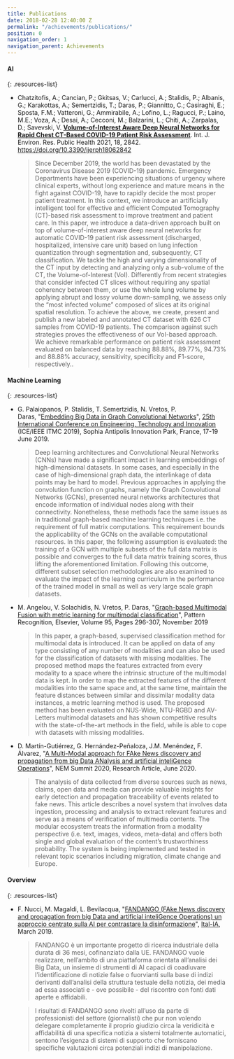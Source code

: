 ```yaml
---
title: Publications
date: 2018-02-28 12:40:00 Z
permalink: "/achievements/publications/"
position: 0
navigation_order: 1
navigation_parent: Achievements
---
```


#### AI

{: .resources-list}
* Chatzitofis, A.; Cancian, P.; Gkitsas, V.; Carlucci, A.; Stalidis, P.; Albanis, G.; Karakottas, A.; Semertzidis, T.; Daras, P.; Giannitto, C.; Casiraghi, E.; Sposta, F.M.; Vatteroni, G.; Ammirabile, A.; Lofino, L.; Ragucci, P.; Laino, M.E.; Voza, A.; Desai, A.; Cecconi, M.; Balzarini, L.; Chiti, A.; Zarpalas, D.; Savevski, V. **[Volume-of-Interest Aware Deep Neural Networks for Rapid Chest CT-Based COVID-19 Patient Risk Assessment](https://www.mdpi.com/1660-4601/18/6/2842/htm)**. Int. J. Environ. Res. Public Health 2021, 18, 2842. https://doi.org/10.3390/ijerph18062842

  > Since December 2019, the world has been devastated by the Coronavirus Disease 2019 (COVID-19) pandemic. Emergency Departments have been experiencing situations of urgency where clinical experts, without long experience and mature means in the fight against COVID-19, have to rapidly decide the most proper patient treatment. In this context, we introduce an artificially intelligent tool for effective and efficient Computed Tomography (CT)-based risk assessment to improve treatment and patient care. In this paper, we introduce a data-driven approach built on top of volume-of-interest aware deep neural networks for automatic COVID-19 patient risk assessment (discharged, hospitalized, intensive care unit) based on lung infection quantization through segmentation and, subsequently, CT classification. We tackle the high and varying dimensionality of the CT input by detecting and analyzing only a sub-volume of the CT, the Volume-of-Interest (VoI). Differently from recent strategies that consider infected CT slices without requiring any spatial coherency between them, or use the whole lung volume by applying abrupt and lossy volume down-sampling, we assess only the “most infected volume” composed of slices at its original spatial resolution. To achieve the above, we create, present and publish a new labeled and annotated CT dataset with 626 CT samples from COVID-19 patients. The comparison against such strategies proves the effectiveness of our VoI-based approach. We achieve remarkable performance on patient risk assessment evaluated on balanced data by reaching 88.88%, 89.77%, 94.73% and 88.88% accuracy, sensitivity, specificity and F1-score, respectively..

#### Machine Learning

{: .resources-list}
* G. Palaiopanos, P. Stalidis, T. Semertzidis, N. Vretos, P. Daras, "[Embedding Big Data in Graph Convolutional Networks](https://doi.org/10.1109/ICE.2019.8792632)", [25th International Conference on Engineering, Technology and Innovation](http://www.ice-conference.org/) (ICE/IEEE ITMC 2019), Sophia Antipolis Innovation Park, France, 17-19 June 2019.

  > Deep learning architectures and Convolutional Neural Networks (CNNs) have made a significant impact in learning embeddings of high-dimensional datasets. In some cases, and especially in the case of high-dimensional graph data, the interlinkage of data points may be hard to model. Previous approaches in applying the convolution function on graphs, namely the Graph Convolutional Networks (GCNs), presented neural networks architectures that encode information of individual nodes along with their connectivity. Nonetheless, these methods face the same issues as in traditional graph-based machine learning techniques i.e. the requirement of full matrix computations. This requirement bounds the applicability of the GCNs on the available computational resources. In this paper, the following assumption is evaluated: the training of a GCN with multiple subsets of the full data matrix is possible and converges to the full data matrix training scores, thus lifting the aforementioned limitation. Following this outcome, different subset selection methodologies are also examined to evaluate the impact of the learning curriculum in the performance of the trained model in small as well as very large scale graph datasets.

* M. Angelou, V. Solachidis, N. Vretos, P. Daras, "[Graph-based Multimodal Fusion with metric learning for multimodal classification](https://doi.org/10.1016/j.patcog.2019.06.013)", Pattern Recognition, Elsevier, Volume 95, Pages 296-307, November 2019

  > In this paper, a graph-based, supervised classification method for multimodal data is introduced. It can be applied on data of any type consisting of any number of modalities and can also be used for the classification of datasets with missing modalities. The proposed method maps the features extracted from every modality to a space where the intrinsic structure of the multimodal data is kept. In order to map the extracted features of the different modalities into the same space and, at the same time, maintain the feature distances between similar and dissimilar modality data instances, a metric learning method is used. The proposed method has been evaluated on NUS-Wide, NTU-RGBD and AV-Letters multimodal datasets and has shown competitive results with the state-of-the-art methods in the field, while is able to cope with datasets with missing modalities.

* D. Martín-Gutiérrez, G. Hernández-Peñaloza, J.M. Menéndez, F. Álvarez, "[A Multi-Modal approach for FAke News discovery and propagation from big Data ANalysis and artificial inteliGence Operations](https://nem-initiative.org/wp-content/uploads/2020/07/1-5-a_multimodal_approach_for_fake_news_discovery_and_propagation.pdf)", NEM Summit 2020, Research Article, June 2020.

  > The analysis of data collected from diverse sources such as news, claims, open data and media can provide valuable insights for early detection and propagation traceability of events related to fake news. This article describes a novel system that involves data ingestion, processing and analysis to extract relevant features and serve as a means of verification of multimedia contents. The modular ecosystem treats the information from a modality perspective (i.e. text, images, videos, meta-data) and offers both single and global evaluation of the content’s trustworthiness probability. The system is being implemented and tested in relevant topic scenarios including migration, climate change and Europe.

#### Overview

{: .resources-list}

* F. Nucci, M. Magaldi, L. Bevilacqua, "[FANDANGO (FAke News discovery and propagation from big Data and artificial inteliGence Operations) un approccio centrato sulla AI per contrastare la disinformazione](http://www.ital-ia.it/workshop/ai-for-media-and-entertainment)", [Ital-IA](http://www.ital-ia.it), March 2019.

  > FANDANGO è un importante progetto di ricerca industriale della durata di 36 mesi, cofinanziato dalla UE. FANDANGO vuole realizzare, nell’ambito di una piattaforma orientata all’analisi dei Big Data, un insieme di strumenti di AI capaci di coadiuvare l’identificazione di notizie false o fuorvianti sulla base di indizi derivanti dall’analisi della struttura testuale della notizia, dei media ad essa associati e - ove possibile - del riscontro con fonti dati aperte e affidabili.

  > I risultati di FANDANGO sono rivolti all’uso da parte di professionisti del settore (giornalisti) che pur non volendo delegare completamente il proprio giudizio circa la veridicità e affidabilità di una specifica notizia a sistemi totalmente automatici, sentono l’esigenza di sistemi di supporto che forniscano specifiche valutazioni circa potenziali indizi di manipolazione.